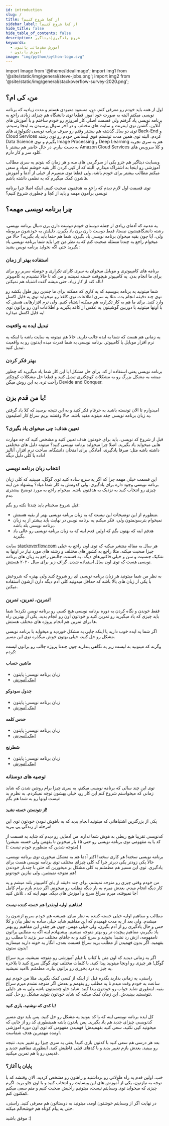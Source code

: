 ```yaml
---
id: introduction
slug: /
title: از کجا شروع کنیم؟
sidebar_label: از کجا شروع کنیم؟
hide_title: false
hide_table_of_contents: false
description: شروع یادگیری|دیتاگیر
keywords:
  - آموزش مقدماتی پاتیون
  - آموزش پایتون
image: "img/python/python-logo.svg"
---
```

import Image from '@theme/IdealImage';
import img1 from '@site/static/img/general/steve-jobs.png';
import img2 from '@site/static/img/general/stackoverflow-survey-2020.png';

## **من، کی ام؟**

اول از همه باید خودم رو معرفی کنم. من، مسعود معبودی هستم و مدت زیادیه که برنامه نویسی میکنم البته به صورت خود آموز. قطعا توی دانشگاه هم چیزای زیادی راجع به برنامه نویسی یاد گرفتم ولی قسمت اصلی کار امروزم رو خودم ساختم و با آموزش های آنلاین، گشتن توی اینترنت و سایت های مختلف و در آخر سوال پرسیدن به اینجا رسیدم. توی دو سال گذشته هم بیشتر وقتم رو صرف برنامه نویسی تکنولوژی های Back-End و Cloud Services کردم. البته توی همین مدت تونستم فوق لیسانس خودم رو توی رشته Data Science بگیرم و توی Image Processing و Deep Learning هم یه سری تجربه به دست بیارم. در حال حاضر هم بیشتر با Amazon Cloud Services و کلا سرویس های کلود سر و کار دارم.

وبسایت دیتاگیر هم جزو یکی از سرگرمی های منه و هر زمان که بتونم یه سری مطالب آموزشی رو اینجا به اشتراک میذارم. البته که از کپی کردن کار بقیه خوشم نمیاد و سعی میکنم مطالب بیشتر برای خودم باشه. ولی قطعا توی مسیرم از خیلی از آدما و آموزش هاشون کمک میگیرم که یه نظمی داشته باشم.

توی قسمت اول لازم دیدم که راجع به هدفمون صحبت کنیم. اینکه اصلا چرا برنامه نویسی برامون مهمه و باید از کجا و چطوری شروع کنیم؟

## **چرا برنامه نویسی مهمه؟**

<div className="container">
	<div className="row">
		<div className="col padding-vert--lg">
			<Image img={img1} />
		</div>
	</div>
</div>

یه مدتیه که آدمای زیادی از جمله دوستای خودم دوست دارن برن دنبال برنامه نویسی. رشته دانشگاهیشون نیستا، فقط دوست دارن برن یاد بگیرن. دلیلش به خودشون مربوطه ولی، آیا چون بقیه میخوان برنامه نویسی یاد بگیرن، شما هم حتما باید یاد بگیرید؟‌ حالا من میخوام راجع به چندتا مسئله صحبت کنم که به نظر من چرا باید شما برنامه نویسی یاد بگیرید حتی اگه نخواید برنامه نویس بشید:

### استفاده بهتر از زمان

برنامه های کامپیوتری و موبایل میخوان یه سری کارای تکراری و حوصله سربر رو برای برای ما انجام بدن. یه کامپیوتر هیچوقت خسته نمیشه و من که تا حالا نشنیدم یه کامپیوتر ناله کنه از کار زیاد. حتی میشه گفت اشتباه هم نمیکنن!

شما میتونید یه برنامه بنویسید که یه کاری که ممکنه برای ما چندین روز طول بکشه رو توی چند دقیقه انجام بده. مثلا یه سری اطلاعات توی کاغذ رو میخواید توی یه فایل اکسل وارد کنید. برای ما هم یه کار تکراریه هم ممکنه اشتباه کنیم. ولی نرم افزارهایی هستن که با اونها میتونید با دوربین گوشیتون یه عکس از کاغذ بگیرید و اطلاعات اون رو براتون توی یه فایل اکسل میذاره!

### تبدیل ایده به واقعیت

یه زمانی هم هست که شما یه ایده جالب دارید. حالا هم میتونه یه سایت باشه یا اینکه یه نرم افزار موبایل یا کامپیوتر. برنامه نویسی به شما قدرت میده ایدتون رو به واقعیت تبدیل کنید.

### بهتر فکر کردن

برنامه نویسی یعنی استفاده از کد، برای حل مشکل! با این کار شما یاد میگیرید که چطور میشه یه مشکل بزرگ رو به مشکلات کوچکتری تبدیل کنید و قطعا حل مشکلات کوچکتر راحت تره. به این روش میگن Devide and Conquer.

## **با من قدم بزن!**

امیدوارم تا الان تونسته باشید به حرفام فکر کنید و به این نتیجه برسید که کلا یاد گرفتن یه زبان برنامه نویسی چقد میتونه مفید باشه. حالا وقتشه بریم سراغ کار اصلیمون.

### تعیین هدف: چی میخوای یاد بگیری؟

قبل از شروع کد نویسی، باید برای خودتون هدف تعیین کنید و مشخص کنید که چه مهارت هایی میخواید یاد بگیرید. اصلا چرا میخواید برنامه نویسی کنید؟ میتونه دلیل های مختلفی داشته باشه مثل: صرفا یادگیری، آمادگی برای امتحان دانشگاه، ساخت نرم افزار، آنالیز داده یا کلی دلیل دیگه!

### انتخاب زبان برنامه نویسی

این قسمت خیلی مهمه چرا که اگر یه سرچ ساده کنید توی گوگل، میبینید که کلی زبان برنامه نویسی وجود داره برای یادگیری. ولی کدومش به کار شما میاد؟ پیشنهاد من اینه چیزی رو انتخاب کنید به نزدیک به هدفتون باشه. میخوام راجع به مورد توضیح بیشتری بدم.

قبل شروع صحبتام باید چندتا نکته رو بگم:

- منظورم از این توضیحات این نیست که یه زبان برنامه نویسی بهتر از بقیه هستش.
- نمیخوام بترسونمتون ولی، فکر میکنم یه برنامه نویس در نهایت باید بیشتر از یه زبان برنامه نویسی بلد باشه.
- هدفم اینه که بهتون بگم که اولین قدم اینه که یه زبان برنامه نویسی رو عالی یاد بگیرید.

سایت [stackoverflow.com](https://stackoverflow.com) هر سال یه مقاله منتشر میکنه که توی اون راجع به خیلی چیزا صحبت میکنه. مثلا راجع به کشور های مختلف و رشته های مورد نیاز در اونها به تفکیک جنسیت و سن و خیلی فاکتورهای دیگه. یه قسمت جالبش راجع به زبان های برنامه نویسی هست که توی اون سال استفاده شدن. گراف زیر برای سال ۲۰۲۰ هستش.

<div className="container">
	<div className="row">
		<div className="col padding-vert--lg">
			<Image img={img2} />
		</div>
	</div>
</div>

به نظر من شما میتونید هر زبان برنامه نویسی ای رو شروع کنید ولی بهتره که شروعش با یکی از زبان های بالا باشه که حداقل میدونید کلی آدم دیگه دارن ازشون استفاده میکنن.

### تمرین، تمرین، تمرین!

فقط خوندن و نگاه کردن یه دوره برنامه نویسی هیچ کسی رو برنامه نویس نکرده! شما باید چیزی که یاد میگیرید رو تمرین کنید و خودتون اون رو انجام بدید. یکی از بهترین راه ها برای تمرین هم انجام پروژه های مختلف هستش.

اگر شما یه ایده خوب دارید یا اینکه جایی به مشکل خوردید و میخواید با برنامه نویسی مشکل رو حل کنید، خیلی بهتون خوش میگذره توی این مسیر.

وگرنه که میتونید به لیست زیر یه نگاهی بندازید چون چندتا پروژه جالب رو براتون لیست کردم:

#### ماشین حساب

- زبان برنامه نویسی: پایتون
- [لینک آموزش](https://www.digitalocean.com/community/tutorials/how-to-make-a-calculator-program-in-python-3)

#### جدول سودوکو

- زبان برنامه نویسی: پایتون
- [لینک آموزش](https://techwithtim.net/tutorials/python-programming/sudoku-solver-backtracking/)

#### حدس کلمه

- زبان برنامه نویسی: پایتون
- [لینک آموزش](https://www.pythonforbeginners.com/code-snippets-source-code/game-hangman)

#### شطرنج

- زبان برنامه نویسی: پایتون
- [لینک آموزش](https://www.youtube.com/watch?v=ejZqLsQDjuo)

### توصیه های دوستانه

توی این چند سالی که برنامه نویسی میکنم، یه سری چیزا برام روشن شدن که شاید زمانی که میخواستم شروع کنم این کار رو، خیلی بهشون توجه نمیکردم. به نظرم بد نیست اونها رو به شما هم بگم:

#### از نتونستن خسته نشید!

یکی از بزرگترین اشتباهاتی که میتونید انجام بدید که به باهوش نبودن خودتون توی این مرحله از زندگی پی ببرید!

کدنویسی تقریبا هیچ ربطی به هوش شما نداره. من آدمایی رو دیدم که شاید یه قسمت از کد یا یه مفهومی توی برنامه نویسی رو حتی ۱۵ بار میخونن تا بفهمن ولی خسته نمیشن! (متوجه شدین که منظورم خودم نیست :) )

برنامه نویسی سخته!‌ هر کاری سخته! اکثر آدما هم به مشکل میخورن توی برنامه نویسی، حالا یکی زودتر یکی دیرتر چرا که کلی چیزای مختلف توی برنامه نویسی هست برای یادگیری. توی این مسیر هم مطمئنم به کلی مشکل بر میخورین که حتی با چندبار خودندن هم متوجه نمیشین. ولی نبازین خودتونو!

من خودم وقتی چیزی رو متوجه نمیشم، برای چند دقیقه از پای کامپیوتر بلند میشم و یه کار دیگه انجام میدم. بعدش میرم یه بار دیگه مطلب رو میخونم. اگر دیدم بازم برام کامل جا نمیوفته، میرم سراغ سرچ و آموزش های دیگه. مهم اینه که ، تلاش کنید!

#### مفاهیم اولیه اونقدرا هم خسته کننده نیست!

مطالب و مفاهیم اولیه خیلی خسته کننده به نظر میان. همیشه هم خودم سریع ازشون رد میشدم. ولی بعد از یه مدت فهمیدم که این مفاهیم شاید خیلی ساده به نظر بیان و کلا حس و حال یادگیری رو از آدم بگیرن، ولی خیلی مهمن. چون هر چقدر این مفاهیم رو بهتر یاد بگیریم، مفاهیم پیچیده تر رو بهتر متوجه میشیم. پیشنهادم اینه اگه یه مطلبی براتون نامفهومه، ازش رد نشید! بخونید و سرچ کنید و به جاهای مختلف سر بزنید تا مطلب رو بفهمید. اگر بدون فهمیدن از مطلب برید سراغ قسمت بعدی، انگار یه خونه دارید میسازید بدون ستون!

اگر یه زمانی دیدید که اون متن یا کتاب یا فیلم آموزشی رو متوجه نمیشید، برید سراغ گوگل! هر چیزی رو اونجا میتونید پیدا کنید. با کلمات مختلف توی گوگل سرچ کنید تا بلاخره یه چیز به درد بخوری رو براتون بیاره. مطمئنم ناامید نمیشید.

راستی، یه زمانی بذارید بگذره قبل از اینکه از کسی کمک بگیرید. مثلا من خودم نیم ساعت به خودم وقت میدم تا یه مطلب رو بفهمم و بعدش اگر متوجه نشدم میرم سراغ بقیه. اینطوری شاید جواب رو خودتون پیدا کنید. شاید جلو چشمتون باشه ولی به هر دلیلی نتونستید ببینیدش. این زمان کمک میکنه که شاید خودتون بتونید مشکل رو حل کنید.

#### با کدی که نوشتید، بازی کنید!

کل ایده برنامه نویسی اینه که با کد بتونید یه مشکل رو حل کنید. پس باید توی مسیر کدنویسی چیزای جدید هم یاد بگیرید. پس یادتون باشه همینطوری کد رو از جایی که میخونید کپی نکنید. سعی کنید بفهمیدش! فهمیدن مفهومی که توی اون دوره آموزشی اومده مهمترین هدف شماست.

بعد هر درسی هم سعی کنید با کدتون بازی کنید! یعنی یه سری چیزا رو تغییر بدید. نتیجه رو ببینید. بعدش بازم تغییر بدید و با کدهای قبلی قاطیش کنید. اینطوری مفاهیم جدید و قدیمی رو با هم تمرین میکنید.

### **پایان یا آغاز؟**

خب، اولین قدم یه راه طولانی رو برداشتید و راهتون رو مشخص کردید. الان وقتشه که با توجه به نیازتون، یکی از آموزش های این وبسایت رو انتخاب کنید و با اون جلو برید. اگرم چیزی که میخواید توی وبسایتم نیست، میتونیم راجبش صحبت کنیم و منم سعی میکنم کمکتون کنم. 

در نهایت اگر از وبسایتم خوشتون اومد، میتونید به دوستاتون هم معرفی کنید. راستی، حتی یه پیام کوتاه هم خوشحالم میکنه.

موفق باشید :)